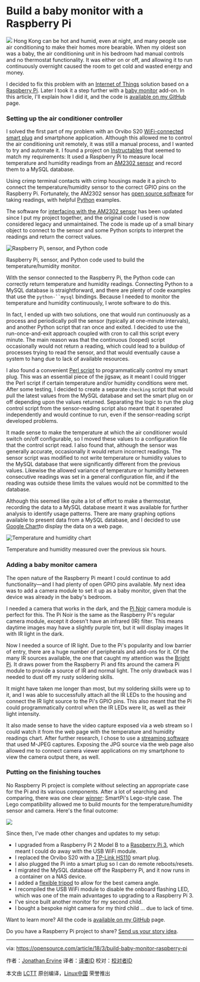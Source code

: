 Build a baby monitor with a Raspberry Pi
======

![](https://opensource.com/sites/default/files/styles/image-full-size/public/lead-images/baby-chick-egg.png?itok=RcFfqdbA)
Hong Kong can be hot and humid, even at night, and many people use air conditioning to make their homes more bearable. When my oldest son was a baby, the air conditioning unit in his bedroom had manual controls and no thermostat functionality. It was either on or off, and allowing it to run continuously overnight caused the room to get cold and wasted energy and money.

I decided to fix this problem with an [Internet of Things][1] solution based on a [Raspberry Pi][2]. Later I took it a step further with a [baby monitor][3] add-on. In this article, I'll explain how I did it, and the code is [available on my GitHub][4] page.

### Setting up the air conditioner controller

I solved the first part of my problem with an Orvibo S20 [WiFi-connected smart plug][5] and smartphone application. Although this allowed me to control the air conditioning unit remotely, it was still a manual process, and I wanted to try and automate it. I found a project on [Instructables][6] that seemed to match my requirements: It used a Raspberry Pi to measure local temperature and humidity readings from an [AM2302 sensor][7] and record them to a MySQL database.

Using crimp terminal contacts with crimp housings made it a pinch to connect the temperature/humidity sensor to the correct GPIO pins on the Raspberry Pi. Fortunately, the AM2302 sensor has [open source software][8] for taking readings, with helpful [Python][9] examples.

The software for [interfacing with the AM2302 sensor][10] has been updated since I put my project together, and the original code I used is now considered legacy and unmaintained. The code is made up of a small binary object to connect to the sensor and some Python scripts to interpret the readings and return the correct values.

![Raspberry Pi, sensor, and Python code][12]

Raspberry Pi, sensor, and Python code used to build the temperature/humidity monitor.

With the sensor connected to the Raspberry Pi, the Python code can correctly return temperature and humidity readings. Connecting Python to a MySQL database is straightforward, and there are plenty of code examples that use the `python-``mysql` bindings. Because I needed to monitor the temperature and humidity continuously, I wrote software to do this.

In fact, I ended up with two solutions, one that would run continuously as a process and periodically poll the sensor (typically at one-minute intervals), and another Python script that ran once and exited. I decided to use the run-once-and-exit approach coupled with cron to call this script every minute. The main reason was that the continuous (looped) script occasionally would not return a reading, which could lead to a buildup of processes trying to read the sensor, and that would eventually cause a system to hang due to lack of available resources.

I also found a convenient [Perl script][13] to programmatically control my smart plug. This was an essential piece of the jigsaw, as it meant I could trigger the Perl script if certain temperature and/or humidity conditions were met. After some testing, I decided to create a separate `checking` script that would pull the latest values from the MySQL database and set the smart plug on or off depending upon the values returned. Separating the logic to run the plug control script from the sensor-reading script also meant that it operated independently and would continue to run, even if the sensor-reading script developed problems.

It made sense to make the temperature at which the air conditioner would switch on/off configurable, so I moved these values to a configuration file that the control script read. I also found that, although the sensor was generally accurate, occasionally it would return incorrect readings. The sensor script was modified to not write temperature or humidity values to the MySQL database that were significantly different from the previous values. Likewise the allowed variance of temperature or humidity between consecutive readings was set in a general configuration file, and if the reading was outside these limits the values would not be committed to the database.

Although this seemed like quite a lot of effort to make a thermostat, recording the data to a MySQL database meant it was available for further analysis to identify usage patterns. There are many graphing options available to present data from a MySQL database, and I decided to use [Google Chart][14]to display the data on a web page.

![Temperature and humidity chart][16]

Temperature and humidity measured over the previous six hours.

### Adding a baby monitor camera

The open nature of the Raspberry Pi meant I could continue to add functionality—and I had plenty of open GPIO pins available. My next idea was to add a camera module to set it up as a baby monitor, given that the device was already in the baby's bedroom.

I needed a camera that works in the dark, and the [Pi Noir][17] camera module is perfect for this. The Pi Noir is the same as the Raspberry Pi's regular camera module, except it doesn't have an infrared (IR) filter. This means daytime images may have a slightly purple tint, but it will display images lit with IR light in the dark.

Now I needed a source of IR light. Due to the Pi's popularity and low barrier of entry, there are a huge number of peripherals and add-ons for it. Of the many IR sources available, the one that caught my attention was the [Bright Pi][18]. It draws power from the Raspberry Pi and fits around the camera Pi module to provide a source of IR and normal light. The only drawback was I needed to dust off my rusty soldering skills.

It might have taken me longer than most, but my soldering skills were up to it, and I was able to successfully attach all the IR LEDs to the housing and connect the IR light source to the Pi's GPIO pins. This also meant that the Pi could programmatically control when the IR LEDs were lit, as well as their light intensity.

It also made sense to have the video capture exposed via a web stream so I could watch it from the web page with the temperature and humidity readings chart. After further research, I chose to use a [streaming software][19] that used M-JPEG captures. Exposing the JPG source via the web page also allowed me to connect camera viewer applications on my smartphone to view the camera output there, as well.

### Putting on the finishing touches

No Raspberry Pi project is complete without selecting an appropriate case for the Pi and its various components. After a lot of searching and comparing, there was one clear [winner][20]: SmartPi's Lego-style case. The Lego compatibility allowed me to build mounts for the temperature/humidity sensor and camera. Here's the final outcome:

![](https://opensource.com/sites/default/files/styles/panopoly_image_original/public/u128651/pibabymonitor_case.png?itok=_ofyN73a)

Since then, I've made other changes and updates to my setup:

  * I upgraded from a Raspberry Pi 2 Model B to a [Raspberry Pi 3][21], which meant I could do away with the USB WiFi module.
  * I replaced the Orvibo S20 with a [TP-Link HS110][22] smart plug.
  * I also plugged the Pi into a smart plug so I can do remote reboots/resets.
  * I migrated the MySQL database off the Raspberry Pi, and it now runs in a container on a NAS device.
  * I added a [flexible tripod][23] to allow for the best camera angle.
  * I recompiled the USB WiFi module to disable the onboard flashing LED, which was one of the main advantages to upgrading to a Raspberry Pi 3.
  * I've since built another monitor for my second child.
  * I bought a bespoke night camera for my third child … due to lack of time.



Want to learn more? All the code is [available on my GitHub][4] page.

Do you have a Raspberry Pi project to share? [Send us your story idea][24].

--------------------------------------------------------------------------------

via: https://opensource.com/article/18/3/build-baby-monitor-raspberry-pi

作者：[Jonathan Ervine][a]
译者：[译者ID](https://github.com/译者ID)
校对：[校对者ID](https://github.com/校对者ID)

本文由 [LCTT](https://github.com/LCTT/TranslateProject) 原创编译，[Linux中国](https://linux.cn/) 荣誉推出

[a]:https://opensource.com/users/jervine
[1]:https://opensource.com/tags/internet-things
[2]:https://opensource.com/tags/raspberry-pi
[3]:https://opensource.com/article/17/9/gonimo
[4]:https://github.com/jervine/rpi-temp-humid-monitor
[5]:https://www.amazon.co.uk/marsboy-S20-Automation-Control-Smartphone/dp/B01LXKPUDK/ref=sr_1_1/258-6082934-2585109?ie=UTF8&qid=1520578769&sr=8-1&keywords=orvibo+s20
[6]:http://www.instructables.com/id/Raspberry-Pi-Temperature-Humidity-Network-Monitor/
[7]:https://www.adafruit.com/product/393
[8]:https://github.com/adafruit/Adafruit_Python_DHT
[9]:https://opensource.com/tags/python
[10]:https://github.com/adafruit/Adafruit-Raspberry-Pi-Python-Code/tree/legacy/Adafruit_DHT_Driver_Python
[11]:/file/390916
[12]:https://opensource.com/sites/default/files/styles/panopoly_image_original/public/u128651/pibabymonitor_materials.png?itok=2w03CdKM (Raspberry Pi, sensor, and Python code)
[13]:https://github.com/franc-carter/bauhn-wifi
[14]:https://developers.google.com/chart/
[15]:/file/390876
[16]:https://opensource.com/sites/default/files/styles/panopoly_image_original/public/u128651/pibabymonitor_temp-humidity.png?itok=2jqtQU0x (Temperature and humidity chart)
[17]:https://www.raspberrypi.org/products/pi-noir-camera-v2/
[18]:https://www.pi-supply.com/product/bright-pi-bright-white-ir-camera-light-raspberry-pi/
[19]:https://elinux.org/RPi-Cam-Web-Interface
[20]:https://smarticase.com/collections/all/products/smartipi-kit-3
[21]:https://opensource.com/article/18/3/raspberry-pi-3b-model-news
[22]:https://www.tp-link.com/uk/products/details/cat-5258_HS110.html
[23]:https://www.amazon.com/Flexpod-Flexible-Tripod-Discontinued-Manufacturer/dp/B000JC8WYA
[24]:http://opensource.com/story
